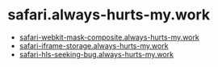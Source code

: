 # safari.always-hurts-my.work

- [safari-webkit-mask-composite.always-hurts-my.work](https://safari-webkit-mask-composite.always-hurts-my.work/)
- [safari-iframe-storage.always-hurts-my.work](https://safari-iframe-storage.always-hurts-my.work/)
- [safari-hls-seeking-bug.always-hurts-my.work](https://safari-hls-seeking-bug.always-hurts-my.work/)
